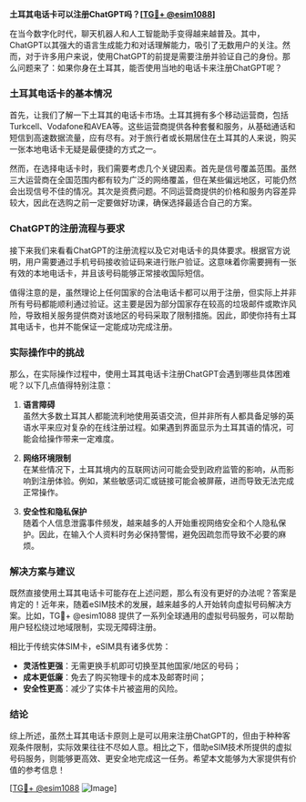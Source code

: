 **土耳其电话卡可以注册ChatGPT吗？[[TG💪+ @esim1088](https://t.me/s/esim1088)]**

在当今数字化时代，聊天机器人和人工智能助手变得越来越普及。其中，ChatGPT以其强大的语言生成能力和对话理解能力，吸引了无数用户的关注。然而，对于许多用户来说，使用ChatGPT的前提是需要注册并验证自己的身份。那么问题来了：如果你身在土耳其，能否使用当地的电话卡来注册ChatGPT呢？

### 土耳其电话卡的基本情况

首先，让我们了解一下土耳其的电话卡市场。土耳其拥有多个移动运营商，包括Turkcell、Vodafone和AVEA等。这些运营商提供各种套餐和服务，从基础通话和短信到高速数据流量，应有尽有。对于旅行者或长期居住在土耳其的人来说，购买一张本地电话卡无疑是最便捷的方式之一。

然而，在选择电话卡时，我们需要考虑几个关键因素。首先是信号覆盖范围。虽然三大运营商在全国范围内都有较为广泛的网络覆盖，但在某些偏远地区，可能仍然会出现信号不佳的情况。其次是资费问题。不同运营商提供的价格和服务内容差异较大，因此在选购之前一定要做好功课，确保选择最适合自己的方案。

### ChatGPT的注册流程与要求

接下来我们来看看ChatGPT的注册流程以及它对电话卡的具体要求。根据官方说明，用户需要通过手机号码接收验证码来进行账户验证。这意味着你需要拥有一张有效的本地电话卡，并且该号码能够正常接收国际短信。

值得注意的是，虽然理论上任何国家的合法电话卡都可以用于注册，但实际上并非所有号码都能顺利通过验证。这主要是因为部分国家存在较高的垃圾邮件或欺诈风险，导致相关服务提供商对该地区的号码采取了限制措施。因此，即使你持有土耳其电话卡，也并不能保证一定能成功完成注册。

### 实际操作中的挑战

那么，在实际操作过程中，使用土耳其电话卡注册ChatGPT会遇到哪些具体困难呢？以下几点值得特别注意：

1. **语言障碍**  
   虽然大多数土耳其人都能流利地使用英语交流，但并非所有人都具备足够的英语水平来应对复杂的在线注册过程。如果遇到界面显示为土耳其语的情况，可能会给操作带来一定难度。

2. **网络环境限制**  
   在某些情况下，土耳其境内的互联网访问可能会受到政府监管的影响，从而影响到注册体验。例如，某些敏感词汇或链接可能会被屏蔽，进而导致无法完成正常操作。

3. **安全性和隐私保护**  
   随着个人信息泄露事件频发，越来越多的人开始重视网络安全和个人隐私保护。因此，在输入个人资料时务必保持警惕，避免因疏忽而导致不必要的麻烦。

### 解决方案与建议

既然直接使用土耳其电话卡可能存在上述问题，那么有没有更好的办法呢？答案是肯定的！近年来，随着eSIM技术的发展，越来越多的人开始转向虚拟号码解决方案。比如，TG💪+ @esim1088 提供了一系列全球通用的虚拟号码服务，可以帮助用户轻松绕过地域限制，实现无障碍注册。

相比于传统实体SIM卡，eSIM具有诸多优势：
- **灵活性更强**：无需更换手机即可切换至其他国家/地区的号码；
- **成本更低廉**：免去了购买物理卡的成本及邮寄时间；
- **安全性更高**：减少了实体卡片被盗用的风险。

### 结论

综上所述，虽然土耳其电话卡原则上是可以用来注册ChatGPT的，但由于种种客观条件限制，实际效果往往不尽如人意。相比之下，借助eSIM技术所提供的虚拟号码服务，则能够更高效、更安全地完成这一任务。希望本文能够为大家提供有价值的参考信息！

[[TG💪+ @esim1088](https://t.me/s/esim1088) ![Image](https://i.postimg.cc/4NQfJmqS/Snipaste-2025-05-13-00-14-12.png)]